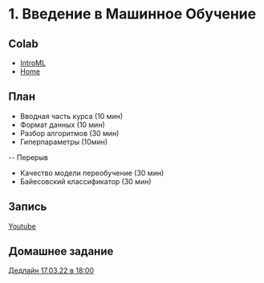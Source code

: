 # 1. Введение в Машинное Обучение

## Colab
* [IntroML](https://colab.research.google.com/github/kokamido/ml2023/blob/master/01-IntroML/IntroML.ipynb)
* [Home](https://colab.research.google.com/github/kokamido/ml2023/blob/master/01-IntroML/HomeIntroML.ipynb)


## План
* Вводная часть курса (10 мин)
* Формат данных (10 мин)
* Разбор алгоритмов (30 мин)
* Гиперпараметры (10мин)

-- Перерыв
* Качество модели переобучение (30 мин)
* Байесовский классификатор (30 мин)

## Запись
[Youtube](https://youtu.be/gBS5C7ObzQU?feature=shared)

## Домашнее задание
[Дедлайн 17.03.22 в 18:00](https://ulearn.me/course/ml/Pervoe_obuchenie_81c95dbe-44a2-4dfa-93bb-4a23a0a30794)
